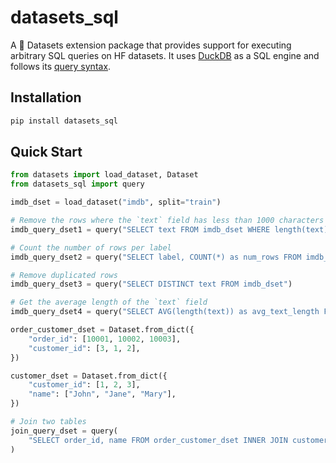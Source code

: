 # datasets_sql

A 🤗 Datasets extension package that provides support for executing arbitrary SQL queries on HF datasets. It uses [DuckDB](https://duckdb.org/) as a SQL engine and follows its [query syntax](https://duckdb.org/docs/sql/introduction#querying-a-table).

## Installation

```bash
pip install datasets_sql
```

## Quick Start

```python
from datasets import load_dataset, Dataset
from datasets_sql import query

imdb_dset = load_dataset("imdb", split="train")

# Remove the rows where the `text` field has less than 1000 characters
imdb_query_dset1 = query("SELECT text FROM imdb_dset WHERE length(text) > 1000")

# Count the number of rows per label
imdb_query_dset2 = query("SELECT label, COUNT(*) as num_rows FROM imdb_dset GROUP BY label")

# Remove duplicated rows
imdb_query_dset3 = query("SELECT DISTINCT text FROM imdb_dset")

# Get the average length of the `text` field
imdb_query_dset4 = query("SELECT AVG(length(text)) as avg_text_length FROM imdb_dset")

order_customer_dset = Dataset.from_dict({
    "order_id": [10001, 10002, 10003],
    "customer_id": [3, 1, 2],
})

customer_dset = Dataset.from_dict({
    "customer_id": [1, 2, 3],
    "name": ["John", "Jane", "Mary"],
})

# Join two tables
join_query_dset = query(
    "SELECT order_id, name FROM order_customer_dset INNER JOIN customer_dset ON order_customer_dset.customer_id = customer_dset.customer_id"
)
```
